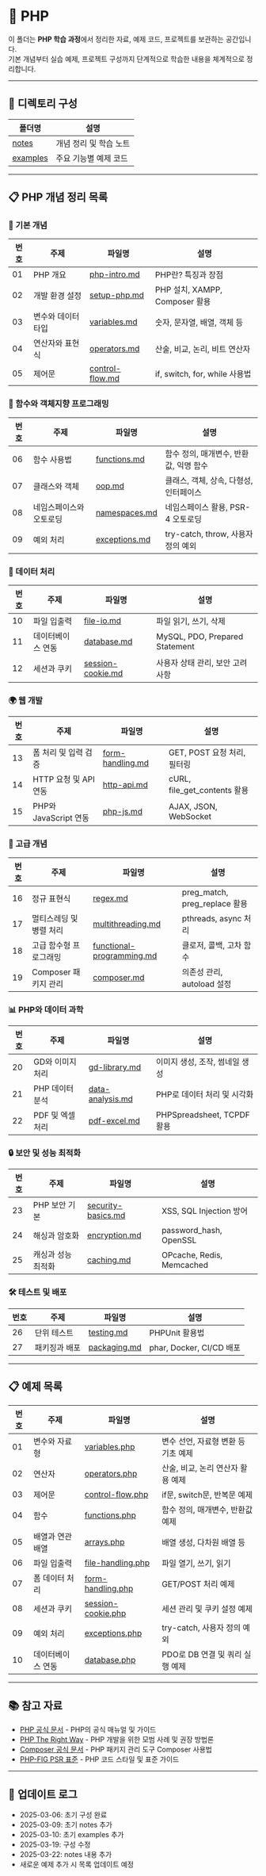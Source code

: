 # 🐘 PHP

이 폴더는 **PHP 학습 과정**에서 정리한 자료, 예제 코드, 프로젝트를 보관하는 공간입니다.  
기본 개념부터 실습 예제, 프로젝트 구성까지 단계적으로 학습한 내용을 체계적으로 정리합니다.

---

## 📂 디렉토리 구성

| 폴더명 | 설명 |
|---|---|
| [notes](./notes) | 개념 정리 및 학습 노트 |
| [examples](./examples) | 주요 기능별 예제 코드 |

---

## 📋 PHP 개념 정리 목록

### 📌 기본 개념
| 번호 | 주제 | 파일명 | 설명 |
|---|---|---|---|
| 01 | PHP 개요 | [php-intro.md](./notes/php-intro.md) | PHP란? 특징과 장점 |
| 02 | 개발 환경 설정 | [setup-php.md](./notes/setup-php.md) | PHP 설치, XAMPP, Composer 활용 |
| 03 | 변수와 데이터 타입 | [variables.md](./notes/variables.md) | 숫자, 문자열, 배열, 객체 등 |
| 04 | 연산자와 표현식 | [operators.md](./notes/operators.md) | 산술, 비교, 논리, 비트 연산자 |
| 05 | 제어문 | [control-flow.md](./notes/control-flow.md) | if, switch, for, while 사용법 |

### 🔲 함수와 객체지향 프로그래밍
| 번호 | 주제 | 파일명 | 설명 |
|---|---|---|---|
| 06 | 함수 사용법 | [functions.md](./notes/functions.md) | 함수 정의, 매개변수, 반환값, 익명 함수 |
| 07 | 클래스와 객체 | [oop.md](./notes/oop.md) | 클래스, 객체, 상속, 다형성, 인터페이스 |
| 08 | 네임스페이스와 오토로딩 | [namespaces.md](./notes/namespaces.md) | 네임스페이스 활용, PSR-4 오토로딩 |
| 09 | 예외 처리 | [exceptions.md](./notes/exceptions.md) | try-catch, throw, 사용자 정의 예외 |

### 🔄 데이터 처리
| 번호 | 주제 | 파일명 | 설명 |
|---|---|---|---|
| 10 | 파일 입출력 | [file-io.md](./notes/file-io.md) | 파일 읽기, 쓰기, 삭제 |
| 11 | 데이터베이스 연동 | [database.md](./notes/database.md) | MySQL, PDO, Prepared Statement |
| 12 | 세션과 쿠키 | [session-cookie.md](./notes/session-cookie.md) | 사용자 상태 관리, 보안 고려 사항 |

### 🌍 웹 개발
| 번호 | 주제 | 파일명 | 설명 |
|---|---|---|---|
| 13 | 폼 처리 및 입력 검증 | [form-handling.md](./notes/form-handling.md) | GET, POST 요청 처리, 필터링 |
| 14 | HTTP 요청 및 API 연동 | [http-api.md](./notes/http-api.md) | cURL, file_get_contents 활용 |
| 15 | PHP와 JavaScript 연동 | [php-js.md](./notes/php-js.md) | AJAX, JSON, WebSocket |

### 🚀 고급 개념
| 번호 | 주제 | 파일명 | 설명 |
|---|---|---|---|
| 16 | 정규 표현식 | [regex.md](./notes/regex.md) | preg_match, preg_replace 활용 |
| 17 | 멀티스레딩 및 병렬 처리 | [multithreading.md](./notes/multithreading.md) | pthreads, async 처리 |
| 18 | 고급 함수형 프로그래밍 | [functional-programming.md](./notes/functional-programming.md) | 클로저, 콜백, 고차 함수 |
| 19 | Composer 패키지 관리 | [composer.md](./notes/composer.md) | 의존성 관리, autoload 설정 |

### 📊 PHP와 데이터 과학
| 번호 | 주제 | 파일명 | 설명 |
|---|---|---|---|
| 20 | GD와 이미지 처리 | [gd-library.md](./notes/gd-library.md) | 이미지 생성, 조작, 썸네일 생성 |
| 21 | PHP 데이터 분석 | [data-analysis.md](./notes/data-analysis.md) | PHP로 데이터 처리 및 시각화 |
| 22 | PDF 및 엑셀 처리 | [pdf-excel.md](./notes/pdf-excel.md) | PHPSpreadsheet, TCPDF 활용 |

### 🔒 보안 및 성능 최적화
| 번호 | 주제 | 파일명 | 설명 |
|---|---|---|---|
| 23 | PHP 보안 기본 | [security-basics.md](./notes/security-basics.md) | XSS, SQL Injection 방어 |
| 24 | 해싱과 암호화 | [encryption.md](./notes/encryption.md) | password_hash, OpenSSL |
| 25 | 캐싱과 성능 최적화 | [caching.md](./notes/caching.md) | OPcache, Redis, Memcached |

### 🛠️ 테스트 및 배포
| 번호 | 주제 | 파일명 | 설명 |
|---|---|---|---|
| 26 | 단위 테스트 | [testing.md](./notes/testing.md) | PHPUnit 활용법 |
| 27 | 패키징과 배포 | [packaging.md](./notes/packaging.md) | phar, Docker, CI/CD 배포 |

---

## 📋 예제 목록

| 번호 | 주제 | 파일명 | 설명 |
|---|---|---|---|
| 01 | 변수와 자료형 | [variables.php](./examples/variables.php) | 변수 선언, 자료형 변환 등 기초 예제 |
| 02 | 연산자 | [operators.php](./examples/operators.php) | 산술, 비교, 논리 연산자 활용 예제 |
| 03 | 제어문 | [control-flow.php](./examples/control-flow.php) | if문, switch문, 반복문 예제 |
| 04 | 함수 | [functions.php](./examples/functions.php) | 함수 정의, 매개변수, 반환값 예제 |
| 05 | 배열과 연관 배열 | [arrays.php](./examples/arrays.php) | 배열 생성, 다차원 배열 등 |
| 06 | 파일 입출력 | [file-handling.php](./examples/file-handling.php) | 파일 열기, 쓰기, 읽기 |
| 07 | 폼 데이터 처리 | [form-handling.php](./examples/form-handling.php) | GET/POST 처리 예제 |
| 08 | 세션과 쿠키 | [session-cookie.php](./examples/session-cookie.php) | 세션 관리 및 쿠키 설정 예제 |
| 09 | 예외 처리 | [exceptions.php](./examples/exceptions.php) | try-catch, 사용자 정의 예외 |
| 10 | 데이터베이스 연동 | [database.php](./examples/database.php) | PDO로 DB 연결 및 쿼리 실행 예제 |

---

## 📚 참고 자료
- [PHP 공식 문서](https://www.php.net/manual/en/) - PHP의 공식 매뉴얼 및 가이드  
- [PHP The Right Way](https://phptherightway.com/) - PHP 개발을 위한 모범 사례 및 권장 방법론  
- [Composer 공식 문서](https://getcomposer.org/doc/) - PHP 패키지 관리 도구 Composer 사용법  
- [PHP-FIG PSR 표준](https://www.php-fig.org/psr/) - PHP 코드 스타일 및 표준 가이드

---

## 📢 업데이트 로그
- 2025-03-06: 초기 구성 완료
- 2025-03-09: 초기 notes 추가
- 2025-03-10: 초기 examples 추가
- 2025-03-19: 구성 수정
- 2025-03-22: notes 내용 추가
- 새로운 예제 추가 시 목록 업데이트 예정
